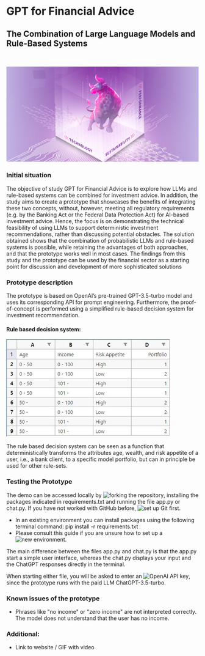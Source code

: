 # GPT for Financial Advice
## The Combination of Large Language Models and Rule-Based Systems

 

![Cover.jpg](https://github.com/HSLU-IFZ-Competence-Center-Investments/GPT_for_Financial_Advice/blob/main/Images/Cover.jpg)


### Initial situation

The objective of study GPT for Financial Advice is to explore how LLMs and rule-based systems can be combined for investment advice.
In addition, the study aims to create a prototype that showcases the benefits of integrating these two concepts,
without, however, meeting all regulatory requirements (e.g. by the Banking Act or the Federal Data Protection Act) for
AI-based investment advice. Hence, the focus is on demonstrating the technical feasibility of using LLMs to support
deterministic investment recommendations, rather than discussing potential obstacles. The solution obtained shows
that the combination of probabilistic LLMs and rule-based systems is possible, while retaining the advantages of both
approaches, and that the prototype works well in most cases. The findings from this study and the prototype can be
used by the financial sector as a starting point for discussion and development of more sophisticated solutions

### Prototype description

The prototype is based on OpenAI’s pre-trained GPT-3.5-turbo model and uses its corresponding API for prompt engineering.
Furthermore, the proof-of-concept is performed using a simplified rule-based decision system for investment recommendation.

#### Rule based decision system: 

![Table_rules.JPG](https://github.com/HSLU-IFZ-Competence-Center-Investments/GPT_for_Financial_Advice/blob/main/Images/Table_rules.JPG)

The rule based decision system can be seen as a function that deterministically transforms the attributes age, wealth, and risk appetite
of a user, i.e., a bank client, to a specific model portfolio, but can in principle be used for other rule-sets.


### Testing the Prototype 

The demo can be accessed locally by ![forking the repository](https://docs.github.com/en/get-started/quickstart/fork-a-repo), installing the packages indicated in requirements.txt and running the file app.py or chat.py. If you have not worked with GitHub before, ![set up Git](https://docs.github.com/en/get-started/quickstart/set-up-git) first.

- In an existing environment you can install packages using the following terminal command: pip install -r requirements.txt
- Please consult this guide if you are unsure how to set up a ![new environment](https://realpython.com/python-virtual-environments-a-primer/#create-it).

The main difference between the files app.py and chat.py is that the app.py start a simple user interface, whereas the chat.py displays your input and the ChatGPT responses directly in the terminal. 

When starting either file, you will be asked to enter an ![OpenAI API key](https://platform.openai.com/account/api-keys), since the prototype runs with the paid LLM ChatGPT-3.5-turbo. 

### Known issues of the prototype
- Phrases like "no income" or "zero income" are not interpreted correctly. The model does not understand that the user has no income.


### Additional: 
- Link to website / GIF with video

 
